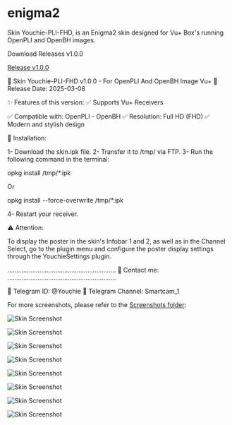 # enigma2
Skin Youchie-PLI-FHD, is an Enigma2 skin designed for Vu+ Box's running OpenPLI and OpenBH images.

Download Releases v1.0.0

[Release v1.0.0](https://github.com/smcam/enigma2/releases/tag/v1.0.0)

🚀 Skin Youchie-PLI-FHD v1.0.0 - For OpenPLI And OpenBH Image Vu+
📅 Release Date: 2025-03-08

✨ Features of this version:
✅ Supports Vu+ Receivers

✅ Compatible with: OpenPLI - OpenBH
✅ Resolution: Full HD (FHD)
✅ Modern and stylish design

📌 Installation:

1- Download the skin.ipk file.
2- Transfer it to /tmp/ via FTP.
3- Run the following command in the terminal:

opkg install /tmp/*.ipk

Or

opkg install --force-overwrite /tmp/*.ipk

4- Restart your receiver.

⚠️ Attention:

To display the poster in the skin's Infobar 1 and 2, as well as in the Channel Select, go to the plugin menu and configure the poster display settings through the YouchieSettings plugin.

.............................................................
🔗 Contact me:
.............................................................

📢 Telegram ID: @Youchie
📢 Telegram Channel: Smartcam_1

For more screenshots, please refer to the [Screenshots folder](https://github.com/smcam/enigma2/tree/main/ScreenShot):


![Skin Screenshot](https://github.com/smcam/enigma2/blob/main/ScreenShot/00.jpg)

![Skin Screenshot](https://github.com/smcam/enigma2/blob/main/ScreenShot/01.jpg)

![Skin Screenshot](https://github.com/smcam/enigma2/blob/main/ScreenShot/03.jpg)

![Skin Screenshot](https://github.com/smcam/enigma2/blob/main/ScreenShot/10.jpg)

![Skin Screenshot](https://github.com/smcam/enigma2/blob/main/ScreenShot/07.jpg)

![Skin Screenshot](https://github.com/smcam/enigma2/blob/main/ScreenShot/06.jpg)

![Skin Screenshot](https://github.com/smcam/enigma2/blob/main/ScreenShot/08.jpg)

![Skin Screenshot](https://github.com/smcam/enigma2/blob/main/ScreenShot/12.jpg)
